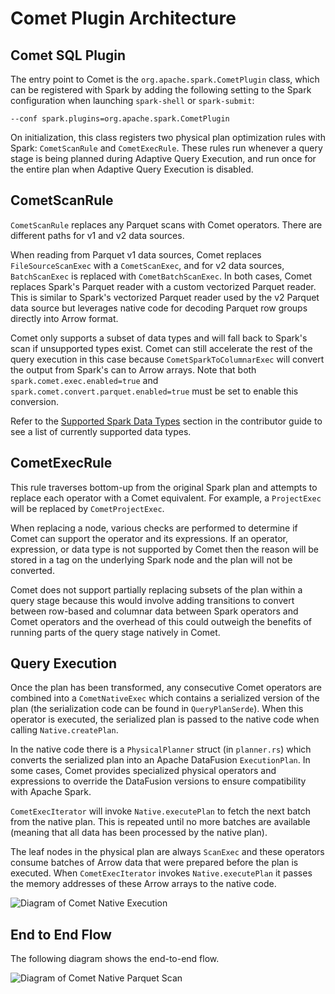 <!--
Licensed to the Apache Software Foundation (ASF) under one
or more contributor license agreements.  See the NOTICE file
distributed with this work for additional information
regarding copyright ownership.  The ASF licenses this file
to you under the Apache License, Version 2.0 (the
"License"); you may not use this file except in compliance
with the License.  You may obtain a copy of the License at

  http://www.apache.org/licenses/LICENSE-2.0

Unless required by applicable law or agreed to in writing,
software distributed under the License is distributed on an
"AS IS" BASIS, WITHOUT WARRANTIES OR CONDITIONS OF ANY
KIND, either express or implied.  See the License for the
specific language governing permissions and limitations
under the License.
-->

# Comet Plugin Architecture

## Comet SQL Plugin

The entry point to Comet is the `org.apache.spark.CometPlugin` class, which can be registered with Spark by adding the
following setting to the Spark configuration when launching `spark-shell` or `spark-submit`:

```
--conf spark.plugins=org.apache.spark.CometPlugin
```

On initialization, this class registers two physical plan optimization rules with Spark: `CometScanRule`
and `CometExecRule`. These rules run whenever a query stage is being planned during Adaptive Query Execution, and
run once for the entire plan when Adaptive Query Execution is disabled.

## CometScanRule

`CometScanRule` replaces any Parquet scans with Comet operators. There are different paths for v1 and v2 data sources.

When reading from Parquet v1 data sources, Comet replaces `FileSourceScanExec` with a `CometScanExec`, and for v2
data sources, `BatchScanExec` is replaced with `CometBatchScanExec`. In both cases, Comet replaces Spark's Parquet
reader with a custom vectorized Parquet reader. This is similar to Spark's vectorized Parquet reader used by the v2
Parquet data source but leverages native code for decoding Parquet row groups directly into Arrow format.

Comet only supports a subset of data types and will fall back to Spark's scan if unsupported types
exist. Comet can still accelerate the rest of the query execution in this case because `CometSparkToColumnarExec` will
convert the output from Spark's can to Arrow arrays. Note that both `spark.comet.exec.enabled=true` and
`spark.comet.convert.parquet.enabled=true` must be set to enable this conversion.

Refer to the [Supported Spark Data Types](https://datafusion.apache.org/comet/user-guide/datatypes.html) section
in the contributor guide to see a list of currently supported data types.

## CometExecRule

This rule traverses bottom-up from the original Spark plan and attempts to replace each operator with a Comet equivalent.
For example, a `ProjectExec` will be replaced by `CometProjectExec`.

When replacing a node, various checks are performed to determine if Comet can support the operator and its expressions.
If an operator, expression, or data type is not supported by Comet then the reason will be stored in a tag on the
underlying Spark node and the plan will not be converted.

Comet does not support partially replacing subsets of the plan within a query stage because this would involve adding
transitions to convert between row-based and columnar data between Spark operators and Comet operators and the overhead
of this could outweigh the benefits of running parts of the query stage natively in Comet.

## Query Execution

Once the plan has been transformed, any consecutive Comet operators are combined into a `CometNativeExec` which contains
a serialized version of the plan (the serialization code can be found in `QueryPlanSerde`). When this operator is
executed, the serialized plan is passed to the native code when calling `Native.createPlan`.

In the native code there is a `PhysicalPlanner` struct (in `planner.rs`) which converts the serialized plan into an
Apache DataFusion `ExecutionPlan`. In some cases, Comet provides specialized physical operators and expressions to
override the DataFusion versions to ensure compatibility with Apache Spark.

`CometExecIterator` will invoke `Native.executePlan` to fetch the next batch from the native plan. This is repeated
until no more batches are available (meaning that all data has been processed by the native plan).

The leaf nodes in the physical plan are always `ScanExec` and these operators consume batches of Arrow data that were
prepared before the plan is executed. When `CometExecIterator` invokes `Native.executePlan` it passes the memory
addresses of these Arrow arrays to the native code.

![Diagram of Comet Native Execution](../../_static/images/CometNativeExecution.drawio.png)

## End to End Flow

The following diagram shows the end-to-end flow.

![Diagram of Comet Native Parquet Scan](../../_static/images/CometNativeParquetScan.drawio.png)
